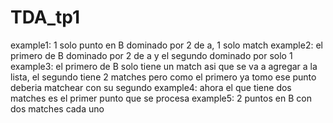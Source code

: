# TDA_tp1

example1: 1 solo punto en B dominado por 2 de a, 1 solo match
example2: el primero de B dominado por 2 de a y el segundo dominado por solo 1
example3: el primero de B solo tiene un match asi que se va a agregar a la lista, el segundo tiene 2 matches pero como el primero ya tomo ese punto deberia matchear con su segundo
example4: ahora el que tiene dos matches es el primer punto que se procesa
example5: 2 puntos en B con dos matches cada uno